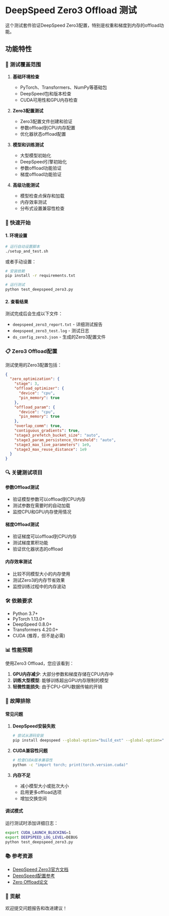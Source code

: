 # DeepSpeed Zero3 Offload 测试

这个测试套件验证DeepSpeed Zero3配置，特别是权重和梯度到内存的offload功能。

## 功能特性

### 🔧 测试覆盖范围

1. **基础环境检查**
   - PyTorch、Transformers、NumPy等基础包
   - DeepSpeed包和版本检查
   - CUDA可用性和GPU内存检查

2. **Zero3配置测试**
   - Zero3配置文件创建和验证
   - 参数offload到CPU内存配置
   - 优化器状态offload配置

3. **模型和训练测试**
   - 大型模型初始化
   - DeepSpeed引擎初始化
   - 参数offload功能验证
   - 梯度offload功能验证

4. **高级功能测试**
   - 模型检查点保存和加载
   - 内存效率测试
   - 分布式设置兼容性检查

### 🚀 快速开始

#### 1. 环境设置

```bash
# 运行自动设置脚本
./setup_and_test.sh
```

或者手动设置：

```bash
# 安装依赖
pip install -r requirements.txt

# 运行测试
python test_deepspeed_zero3.py
```

#### 2. 查看结果

测试完成后会生成以下文件：
- `deepspeed_zero3_report.txt` - 详细测试报告
- `deepspeed_zero3_test.log` - 测试日志
- `ds_config_zero3.json` - 生成的Zero3配置文件

### 📋 Zero3 Offload配置

测试使用的Zero3配置包括：

```json
{
  "zero_optimization": {
    "stage": 3,
    "offload_optimizer": {
      "device": "cpu",
      "pin_memory": true
    },
    "offload_param": {
      "device": "cpu", 
      "pin_memory": true
    },
    "overlap_comm": true,
    "contiguous_gradients": true,
    "stage3_prefetch_bucket_size": "auto",
    "stage3_param_persistence_threshold": "auto",
    "stage3_max_live_parameters": 1e9,
    "stage3_max_reuse_distance": 1e9
  }
}
```

### 🔍 关键测试项目

#### 参数Offload测试
- 验证模型参数可以offload到CPU内存
- 测试参数在需要时的自动加载
- 监控CPU和GPU内存使用情况

#### 梯度Offload测试  
- 验证梯度可以offload到CPU内存
- 测试梯度累积功能
- 验证优化器状态的offload

#### 内存效率测试
- 比较不同模型大小的内存使用
- 测试Zero3的内存节省效果
- 监控训练过程中的内存波动

### 🛠️ 依赖要求

- Python 3.7+
- PyTorch 1.13.0+
- DeepSpeed 0.8.0+
- Transformers 4.20.0+
- CUDA (推荐，但不是必需)

### 📊 性能预期

使用Zero3 Offload，您应该看到：

1. **GPU内存减少**: 大部分参数和梯度存储在CPU内存中
2. **训练大型模型**: 能够训练超出GPU内存限制的模型
3. **轻微性能损失**: 由于CPU-GPU数据传输的开销

### 🐛 故障排除

#### 常见问题

1. **DeepSpeed安装失败**
   ```bash
   # 尝试从源码安装
   pip install deepspeed --global-option="build_ext" --global-option="-j8"
   ```

2. **CUDA兼容性问题**
   ```bash
   # 检查CUDA版本兼容性
   python -c "import torch; print(torch.version.cuda)"
   ```

3. **内存不足**
   - 减小模型大小或批次大小
   - 启用更多offload选项
   - 增加交换空间

#### 调试模式

运行测试时添加详细日志：

```bash
export CUDA_LAUNCH_BLOCKING=1
export DEEPSPEED_LOG_LEVEL=DEBUG
python test_deepspeed_zero3.py
```

### 📚 参考资源

- [DeepSpeed Zero3官方文档](https://www.deepspeed.ai/tutorials/zero/)
- [DeepSpeed配置参考](https://www.deepspeed.ai/docs/config-json/)
- [Zero Offload论文](https://arxiv.org/abs/2101.06840)

### 🤝 贡献

欢迎提交问题报告和改进建议！
